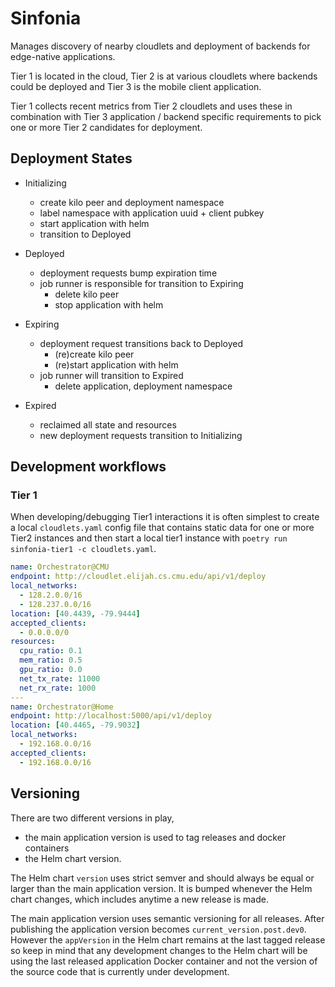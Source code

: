 # Sinfonia

Manages discovery of nearby cloudlets and deployment of backends for
edge-native applications.

Tier 1 is located in the cloud, Tier 2 is at various cloudlets where backends
could be deployed and Tier 3 is the mobile client application.

Tier 1 collects recent metrics from Tier 2 cloudlets and uses these in
combination with Tier 3 application / backend specific requirements to
pick one or more Tier 2 candidates for deployment.


## Deployment States

- Initializing
    - create kilo peer and deployment namespace
    - label namespace with application uuid + client pubkey
    - start application with helm
    - transition to Deployed

- Deployed
    - deployment requests bump expiration time
    - job runner is responsible for transition to Expiring
        - delete kilo peer
        - stop application with helm

- Expiring
    - deployment request transitions back to Deployed
        - (re)create kilo peer
        - (re)start application with helm
    - job runner will transition to Expired
        - delete application, deployment namespace

- Expired
    - reclaimed all state and resources
    - new deployment requests transition to Initializing

## Development workflows

### Tier 1

When developing/debugging Tier1 interactions it is often simplest to create a
local `cloudlets.yaml` config file that contains static data for one or more
Tier2 instances and then start a local tier1 instance with
`poetry run sinfonia-tier1 -c cloudlets.yaml`.

```yaml
name: Orchestrator@CMU
endpoint: http://cloudlet.elijah.cs.cmu.edu/api/v1/deploy
local_networks:
  - 128.2.0.0/16
  - 128.237.0.0/16
location: [40.4439, -79.9444]
accepted_clients:
  - 0.0.0.0/0
resources:
  cpu_ratio: 0.1
  mem_ratio: 0.5
  gpu_ratio: 0.0
  net_tx_rate: 11000
  net_rx_rate: 1000
---
name: Orchestrator@Home
endpoint: http://localhost:5000/api/v1/deploy
location: [40.4465, -79.9032]
local_networks:
  - 192.168.0.0/16
accepted_clients:
  - 192.168.0.0/16
```

## Versioning

There are two different versions in play,
- the main application version is used to tag releases and docker containers
- the Helm chart version.

The Helm chart `version` uses strict semver and should always be equal or
larger than the main application version. It is bumped whenever the Helm chart
changes, which includes anytime a new release is made.

The main application version uses semantic versioning for all releases. After
publishing the application version becomes `current_version.post.dev0`. However
the `appVersion` in the Helm chart remains at the last tagged release so keep
in mind that any development changes to the Helm chart will be using the last
released application Docker container and not the version of the source code
that is currently under development.
